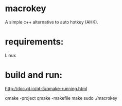 # macrokey
A simple c++ alternative to auto hotkey (AHK). 

# requirements:
Linux

# build and run:
http://doc.qt.io/qt-5/qmake-running.html

qmake -project
qmake -makefile
make
sudo ./macrokey

